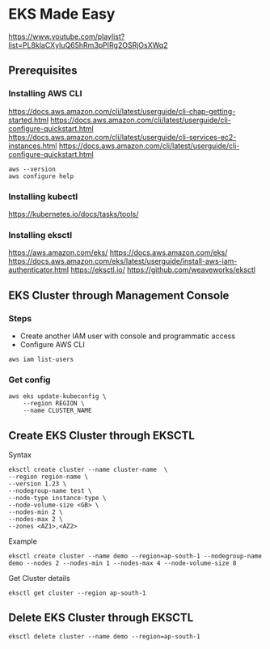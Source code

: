 # EKS Made Easy
https://www.youtube.com/playlist?list=PL8klaCXyIuQ65hRm3pPIRg2OSRjOsXWq2

## Prerequisites

### Installing AWS CLI
https://docs.aws.amazon.com/cli/latest/userguide/cli-chap-getting-started.html
https://docs.aws.amazon.com/cli/latest/userguide/cli-configure-quickstart.html
https://docs.aws.amazon.com/cli/latest/userguide/cli-services-ec2-instances.html
https://docs.aws.amazon.com/cli/latest/userguide/cli-configure-quickstart.html

```
aws --version
aws configure help
```

### Installing kubectl
https://kubernetes.io/docs/tasks/tools/


### Installing eksctl
https://aws.amazon.com/eks/
https://docs.aws.amazon.com/eks/
https://docs.aws.amazon.com/eks/latest/userguide/install-aws-iam-authenticator.html
https://eksctl.io/
https://github.com/weaveworks/eksctl


## EKS Cluster through Management Console
### Steps
- Create another IAM user with console and programmatic access
- Configure AWS CLI

```
aws iam list-users
```
### Get config
```
aws eks update-kubeconfig \
    --region REGION \
    --name CLUSTER_NAME 
```

## Create EKS Cluster through EKSCTL
Syntax
```
eksctl create cluster --name cluster-name  \
--region region-name \
--version 1.23 \
--nodegroup-name test \
--node-type instance-type \
--node-volume-size <GB> \
--nodes-min 2 \
--nodes-max 2 \ 
--zones <AZ1>,<AZ2>
```
Example
```
eksctl create cluster --name demo --region=ap-south-1 --nodegroup-name demo --nodes 2 --nodes-min 1 --nodes-max 4 --node-volume-size 8 
```

Get Cluster details
```
eksctl get cluster --region ap-south-1
```

## Delete EKS Cluster through EKSCTL
```
eksctl delete cluster --name demo --region=ap-south-1
```

